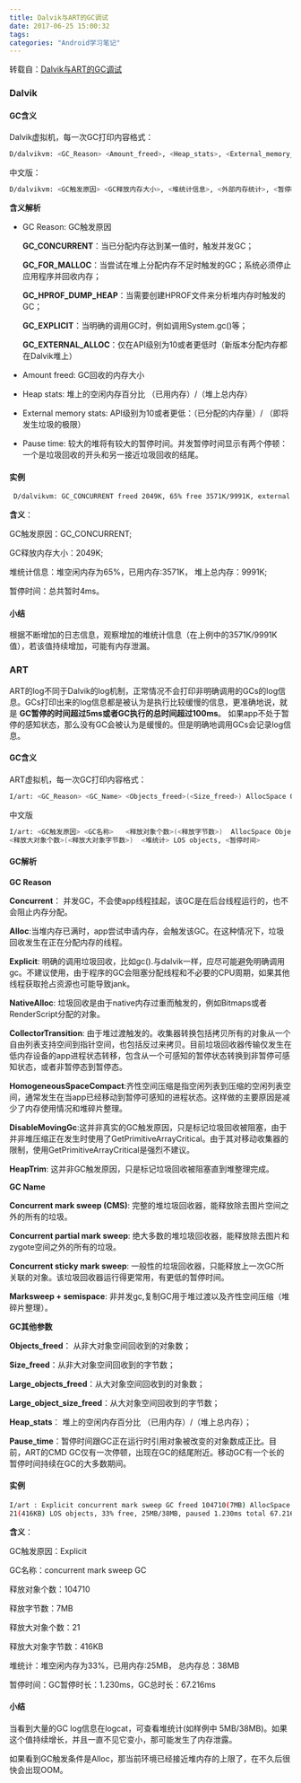 ```yaml
---
title: Dalvik与ART的GC调试
date: 2017-06-25 15:00:32
tags:
categories: "Android学习笔记"
---
```


转载自：[Dalvik与ART的GC调试](http://gityuan.com/2015/10/03/Android-GC/)

### Dalvik

#### GC含义

Dalvik虚拟机，每一次GC打印内容格式：

```sh
D/dalvikvm: <GC_Reason> <Amount_freed>, <Heap_stats>, <External_memory_stats>, <Pause_time>
```

中文版：

```sh
D/dalvikvm: <GC触发原因> <GC释放内存大小>, <堆统计信息>, <外部内存统计>, <暂停时间>
```

**含义解析**

* GC Reason: GC触发原因

  **GC_CONCURRENT**：当已分配内存达到某一值时，触发并发GC；

  **GC_FOR_MALLOC**：当尝试在堆上分配内存不足时触发的GC；系统必须停止应用程序并回收内存；

  **GC_HPROF_DUMP_HEAP**：当需要创建HPROF文件来分析堆内存时触发的GC；

  **GC_EXPLICIT**：当明确的调用GC时，例如调用System.gc()等；

  **GC_EXTERNAL_ALLOC**：仅在API级别为10或者更低时（新版本分配内存都在Dalvik堆上）

* Amount freed: GC回收的内存大小

* Heap stats: 堆上的空闲内存百分比 （已用内存）/（堆上总内存）

* External memory stats: API级别为10或者更低：（已分配的内存量）/ （即将发生垃圾的极限）

* Pause time: 较大的堆将有较大的暂停时间。并发暂停时间显示有两个停顿：一个是垃圾回收的开头和另一接近垃圾回收的结尾。

<!--more-->

#### 实例

```sh
 D/dalvikvm: GC_CONCURRENT freed 2049K, 65% free 3571K/9991K, external 4703K/5261K, paused 2ms+2ms
```

**含义**：

GC触发原因：GC_CONCURRENT;

GC释放内存大小：2049K;

堆统计信息：堆空闲内存为65%，已用内存:3571K， 堆上总内存：9991K;

暂停时间：总共暂时4ms。

#### 小结

根据不断增加的日志信息，观察增加的堆统计信息（在上例中的3571K/9991K值），若该值持续增加，可能有内存泄漏。


### ART

ART的log不同于Dalvik的log机制，正常情况不会打印非明确调用的GCs的log信息。GCs打印出来的log信息都是被认为是执行比较缓慢的信息，更准确地说，就是 **GC暂停的时间超过5ms或者GC执行的总时间超过100ms**。 如果app不处于暂停的感知状态，那么没有GC会被认为是缓慢的。但是明确地调用GCs会记录log信息。

#### GC含义

ART虚拟机，每一次GC打印内容格式：

```sh
I/art: <GC_Reason> <GC_Name> <Objects_freed>(<Size_freed>) AllocSpace Objects, <Large_objects_freed>(<Large_object_size_freed>) <Heap_stats> LOS objects, <Pause_time(s)>
```

中文版

```sh
I/art: <GC触发原因> <GC名称>   <释放对象个数>(<释放字节数>)  AllocSpace Objects,
<释放大对象个数>(<释放大对象字节数>)  <堆统计> LOS objects, <暂停时间>
```

#### GC解析

**GC Reason**

  **Concurrent**： 并发GC，不会使app线程挂起，该GC是在后台线程运行的，也不会阻止内存分配。

  **Alloc**:当堆内存已满时，app尝试申请内存，会触发该GC。在这种情况下，垃圾回收发生在正在分配内存的线程。

  **Explicit**: 明确的调用垃圾回收，比如gc().与dalvik一样，应尽可能避免明确调用gc。不建议使用，由于程序的GC会阻塞分配线程和不必要的CPU周期，如果其他线程获取抢占资源也可能导致jank。

  **NativeAlloc**: 垃圾回收是由于native内存过重而触发的，例如Bitmaps或者RenderScript分配的对象。

  **CollectorTransition**: 由于堆过渡触发的。收集器转换包括拷贝所有的对象从一个自由列表支持空间到指针空间，也包括反过来拷贝。目前垃圾回收器传输仅发生在低内存设备的app进程状态转移，包含从一个可感知的暂停状态转换到非暂停可感知状态，或者非暂停态到暂停态。

  **HomogeneousSpaceCompact**:齐性空间压缩是指空闲列表到压缩的空闲列表空间，通常发生在当app已经移动到暂停可感知的进程状态。这样做的主要原因是减少了内存使用情况和堆碎片整理。

  **DisableMovingGc**:这并非真实的GC触发原因，只是标记垃圾回收被阻塞，由于并非堆压缩正在发生时使用了GetPrimitiveArrayCritical。由于其对移动收集器的限制，使用GetPrimitiveArrayCritical是强烈不建议。

  **HeapTrim**: 这并非GC触发原因，只是标记垃圾回收被阻塞直到堆整理完成。


**GC Name**

  **Concurrent mark sweep (CMS)**: 完整的堆垃圾回收器，能释放除去图片空间之外的所有的垃圾。

  **Concurrent partial mark sweep**: 绝大多数的堆垃圾回收器，能释放除去图片和zygote空间之外的所有的垃圾。

  **Concurrent sticky mark sweep**: 一般性的垃圾回收器，只能释放上一次GC所关联的对象。该垃圾回收器运行得更常用，有更低的暂停时间。

  **Marksweep + semispace**: 非并发gc,复制GC用于堆过渡以及齐性空间压缩（堆碎片整理）。

**GC其他参数**

  **Objects_freed**： 从非大对象空间回收到的对象数；

  **Size_freed**：从非大对象空间回收到的字节数；

  **Large_objects_freed**：从大对象空间回收到的对象数；

  **Large_object_size_freed**：从大对象空间回收到的字节数；

  **Heap_stats**： 堆上的空闲内存百分比 （已用内存）/（堆上总内存）；

  **Pause_time**：暂停时间跟GC正在运行时引用对象被改变的对象数成正比。目前，ART的CMD GC仅有一次停顿，出现在GC的结尾附近。移动GC有一个长的暂停时间持续在GC的大多数期间。

#### 实例

```sh
I/art : Explicit concurrent mark sweep GC freed 104710(7MB) AllocSpace objects,
21(416KB) LOS objects, 33% free, 25MB/38MB, paused 1.230ms total 67.216ms
```

**含义**：

GC触发原因：Explicit

GC名称：concurrent mark sweep GC

释放对象个数：104710

释放字节数：7MB

释放大对象个数：21

释放大对象字节数：416KB

堆统计：堆空闲内存为33%，已用内存:25MB， 总内存总：38MB

暂停时间：GC暂停时长：1.230ms，GC总时长：67.216ms

#### 小结

当看到大量的GC log信息在logcat，可查看堆统计(如样例中 5MB/38MB)。如果这个值持续增长，并且一直不见它变小，那可能发生了内存泄露。

如果看到GC触发条件是Alloc，那当前环境已经接近堆内存的上限了，在不久后很快会出现OOM。
